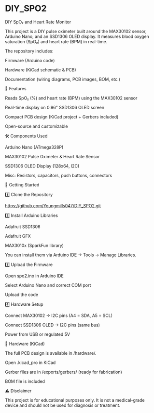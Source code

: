 # DIY_SPO2
DIY SpO₂ and Heart Rate Monitor

This project is a DIY pulse oximeter built around the MAX30102 sensor, Arduino Nano, and an SSD1306 OLED display.
It measures blood oxygen saturation (SpO₂) and heart rate (BPM) in real-time.

The repository includes:

Firmware (Arduino code)

Hardware (KiCad schematic & PCB)

Documentation (wiring diagrams, PCB images, BOM, etc.)

🚀 Features

Reads SpO₂ (%) and heart rate (BPM) using the MAX30102 sensor

Real-time display on 0.96" SSD1306 OLED screen

Compact PCB design (KiCad project + Gerbers included)

Open-source and customizable

🛠 Components Used

Arduino Nano (ATmega328P)

MAX30102 Pulse Oximeter & Heart Rate Sensor

SSD1306 OLED Display (128x64, I2C)

Misc: Resistors, capacitors, push buttons, connectors

🔧 Getting Started

1️⃣ Clone the Repository

https://github.com/Youngmills047/DIY_SPO2.git

2️⃣ Install Arduino Libraries

Adafruit SSD1306

Adafruit GFX

MAX3010x (SparkFun library)

You can install them via Arduino IDE → Tools → Manage Libraries.

3️⃣ Upload the Firmware

Open spo2.ino in Arduino IDE

Select Arduino Nano and correct COM port

Upload the code

4️⃣ Hardware Setup

Connect MAX30102 → I2C pins (A4 = SDA, A5 = SCL)

Connect SSD1306 OLED → I2C pins (same bus)

Power from USB or regulated 5V

📐 Hardware (KiCad)

The full PCB design is available in /hardware/.

Open .kicad_pro in KiCad

Gerber files are in /exports/gerbers/ (ready for fabrication)

BOM file is included

⚠️ Disclaimer

This project is for educational purposes only.
It is not a medical-grade device and should not be used for diagnosis or treatment.
